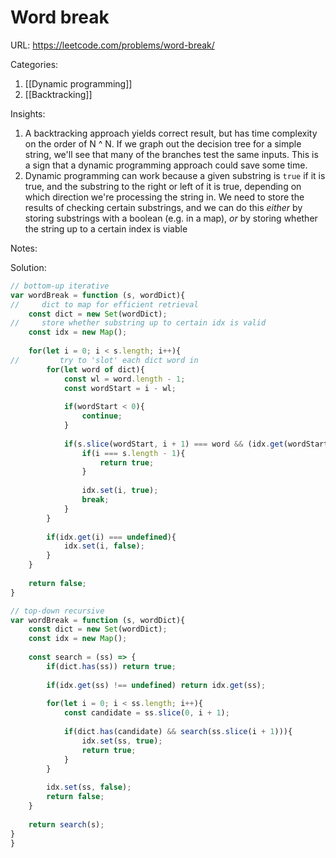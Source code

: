 # Word break

URL: https://leetcode.com/problems/word-break/

Categories:
1. [[Dynamic programming]]
2. [[Backtracking]]

Insights:
1. A backtracking approach yields correct result, but has time complexity on the order of N ^ N.  If we graph out the decision tree for a simple string, we'll see that many of the branches test the same inputs.  This is a sign that a dynamic programming approach could save some time.
2. Dynamic programming can work because a  given substring is `true` if it is true, and the substring to the right or left of it is true, depending on which direction we're processing the string in.  We need to store the results of checking  certain substrings, and we can do this *either* by storing substrings with a boolean (e.g. in a map), *or* by storing whether the string up to a certain index is viable

Notes:

Solution:
```javascript
// bottom-up iterative
var wordBreak = function (s, wordDict){
//     dict to map for efficient retrieval
    const dict = new Set(wordDict);
//     store whether substring up to certain idx is valid
    const idx = new Map();
    
    for(let i = 0; i < s.length; i++){
//         try to 'slot' each dict word in
        for(let word of dict){
            const wl = word.length - 1;
            const wordStart = i - wl;
            
            if(wordStart < 0){
                continue;
            }
            
            if(s.slice(wordStart, i + 1) === word && (idx.get(wordStart - 1) === true || wordStart === 0)){
                if(i === s.length - 1){
                    return true;
                }
                
                idx.set(i, true);
                break;
            }
        }
        
        if(idx.get(i) === undefined){
            idx.set(i, false);
        }
    }
    
    return false;
}

// top-down recursive
var wordBreak = function (s, wordDict){
    const dict = new Set(wordDict);
    const idx = new Map();
    
    const search = (ss) => {
        if(dict.has(ss)) return true;
        
        if(idx.get(ss) !== undefined) return idx.get(ss);
        
        for(let i = 0; i < ss.length; i++){
            const candidate = ss.slice(0, i + 1);
            
            if(dict.has(candidate) && search(ss.slice(i + 1))){
                idx.set(ss, true);
                return true;
            } 
        }
        
        idx.set(ss, false);
        return false;
    }
    
    return search(s);
}
}
```